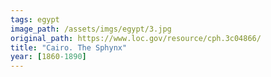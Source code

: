 ```yaml
---
tags: egypt
image_path: /assets/imgs/egypt/3.jpg
original_path: https://www.loc.gov/resource/cph.3c04866/
title: "Cairo. The Sphynx"
year: [1860-1890]
---
```




